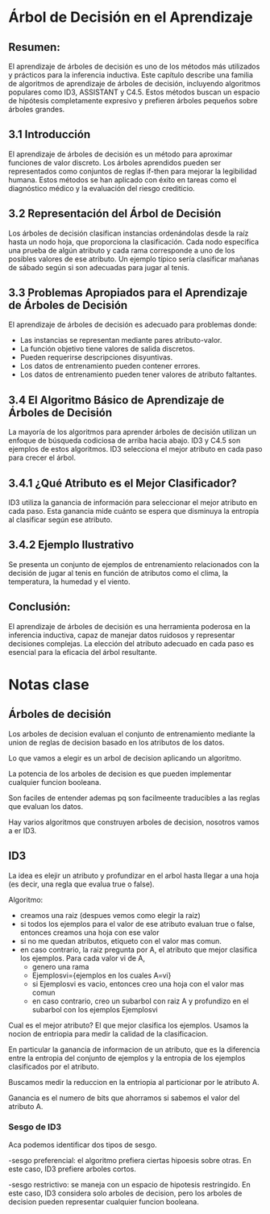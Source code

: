 # **Árbol de Decisión en el Aprendizaje**

## **Resumen:**
El aprendizaje de árboles de decisión es uno de los métodos más utilizados y prácticos para la inferencia inductiva. Este capítulo describe una familia de algoritmos de aprendizaje de árboles de decisión, incluyendo algoritmos populares como ID3, ASSISTANT y C4.5. Estos métodos buscan un espacio de hipótesis completamente expresivo y prefieren árboles pequeños sobre árboles grandes.

## **3.1 Introducción**
El aprendizaje de árboles de decisión es un método para aproximar funciones de valor discreto. Los árboles aprendidos pueden ser representados como conjuntos de reglas if-then para mejorar la legibilidad humana. Estos métodos se han aplicado con éxito en tareas como el diagnóstico médico y la evaluación del riesgo crediticio.

## **3.2 Representación del Árbol de Decisión**
Los árboles de decisión clasifican instancias ordenándolas desde la raíz hasta un nodo hoja, que proporciona la clasificación. Cada nodo especifica una prueba de algún atributo y cada rama corresponde a uno de los posibles valores de ese atributo. Un ejemplo típico sería clasificar mañanas de sábado según si son adecuadas para jugar al tenis.

## **3.3 Problemas Apropiados para el Aprendizaje de Árboles de Decisión**
El aprendizaje de árboles de decisión es adecuado para problemas donde:
- Las instancias se representan mediante pares atributo-valor.
- La función objetivo tiene valores de salida discretos.
- Pueden requerirse descripciones disyuntivas.
- Los datos de entrenamiento pueden contener errores.
- Los datos de entrenamiento pueden tener valores de atributo faltantes.

## **3.4 El Algoritmo Básico de Aprendizaje de Árboles de Decisión**
La mayoría de los algoritmos para aprender árboles de decisión utilizan un enfoque de búsqueda codiciosa de arriba hacia abajo. ID3 y C4.5 son ejemplos de estos algoritmos. ID3 selecciona el mejor atributo en cada paso para crecer el árbol.

## **3.4.1 ¿Qué Atributo es el Mejor Clasificador?**
ID3 utiliza la ganancia de información para seleccionar el mejor atributo en cada paso. Esta ganancia mide cuánto se espera que disminuya la entropía al clasificar según ese atributo.

## **3.4.2 Ejemplo Ilustrativo**
Se presenta un conjunto de ejemplos de entrenamiento relacionados con la decisión de jugar al tenis en función de atributos como el clima, la temperatura, la humedad y el viento.

## **Conclusión:**
El aprendizaje de árboles de decisión es una herramienta poderosa en la inferencia inductiva, capaz de manejar datos ruidosos y representar decisiones complejas. La elección del atributo adecuado en cada paso es esencial para la eficacia del árbol resultante.

# Notas clase

## **Árboles de decisión**

Los arboles de decision evaluan el conjunto de entrenamiento mediante la union de reglas de decision basado en los atributos de los datos.

Lo que vamos a elegir es un arbol de decision aplicando un algoritmo.

La potencia de los arboles de decision es que pueden implementar cualquier funcion booleana.

Son faciles de entender ademas pq son facilmeente traducibles a las reglas que evaluan los datos.

Hay varios algoritmos que construyen arboles de decision, nosotros vamos a er ID3.

## **ID3**

La idea es elejir un atributo y profundizar en el arbol hasta llegar a una hoja (es decir, una regla que evalua true o false).

Algoritmo:

- creamos una raiz (despues vemos como elegir la raiz)
- si todos los ejemplos para el valor de ese atributo evaluan true o false, entonces creamos una hoja con ese valor
- si no me quedan atributos, etiqueto con el valor mas comun.
- en caso contrario, la raiz pregunta por A, el atributo que mejor clasifica los ejemplos. Para cada valor vi de A,
  - genero una rama
  - Ejemplosvi={ejemplos en los cuales A=vi}
  - si Ejemplosvi es vacio, entonces creo una hoja con el valor mas comun
  - en caso contrario, creo un subarbol con raiz A y profundizo en el subarbol con los ejemplos Ejemplosvi

Cual es el mejor atributo? El que mejor clasifica los ejemplos. Usamos la nocion de entriopia para medir la calidad de la clasificacion.

En particular la ganancia de informacion de un atributo, que es la diferencia entre la entropia del conjunto de ejemplos y la entropia de los ejemplos clasificados por el atributo.

Buscamos medir la reduccion en la entriopia al particionar por le atributo A.

Ganancia es el numero de bits que ahorramos si sabemos el valor del atributo A.

### Sesgo de ID3

Aca podemos identificar dos tipos de sesgo.

-sesgo preferencial: el algoritmo prefiera ciertas hipoesis sobre otras. En este caso, ID3 prefiere arboles cortos.

-sesgo restrictivo: se maneja con un espacio de hipotesis restringido. En este caso, ID3 considera solo arboles de decision, pero los arboles de decision pueden representar cualquier funcion booleana.
